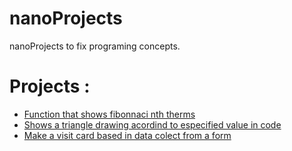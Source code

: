 # nanoProjects
nanoProjects to fix programing concepts. 

# Projects : 
- [Function that shows fibonnaci nth therms](https://deborahhm.github.io/nanoProjects/fibonacci/)
- [Shows a triangle drawing acordind to especified value in code](https://deborahhm.github.io/nanoProjects/triangleAreaCalc/) 
- [Make a visit card based in data colect from a form ](https://deborahhm.github.io/nanoProjects/userInformation/)

